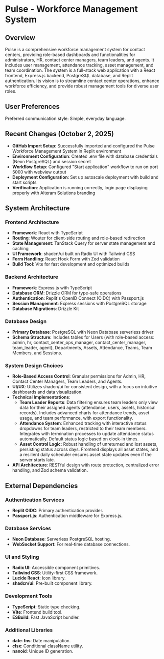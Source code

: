 # Pulse - Workforce Management System

## Overview
Pulse is a comprehensive workforce management system for contact centers, providing role-based dashboards and functionalities for administrators, HR, contact center managers, team leaders, and agents. It includes user management, attendance tracking, asset management, and team coordination. The system is a full-stack web application with a React frontend, Express.js backend, PostgreSQL database, and Replit authentication. Its vision is to streamline contact center operations, enhance workforce efficiency, and provide robust management tools for diverse user roles.

## User Preferences
Preferred communication style: Simple, everyday language.

## Recent Changes (October 2, 2025)
- **GitHub Import Setup**: Successfully imported and configured the Pulse Workforce Management System in Replit environment
- **Environment Configuration**: Created .env file with database credentials (Neon PostgreSQL) and session secret
- **Workflow Setup**: Configured "Start application" workflow to run on port 5000 with webview output
- **Deployment Configuration**: Set up autoscale deployment with build and start scripts
- **Verification**: Application is running correctly, login page displaying properly with Alteram Solutions branding

## System Architecture

### Frontend Architecture
- **Framework**: React with TypeScript
- **Routing**: Wouter for client-side routing and role-based redirection
- **State Management**: TanStack Query for server state management and caching
- **UI Framework**: shadcn/ui built on Radix UI with Tailwind CSS
- **Form Handling**: React Hook Form with Zod validation
- **Build Tool**: Vite for fast development and optimized builds

### Backend Architecture
- **Framework**: Express.js with TypeScript
- **Database ORM**: Drizzle ORM for type-safe operations
- **Authentication**: Replit's OpenID Connect (OIDC) with Passport.js
- **Session Management**: Express sessions with PostgreSQL storage
- **Database Migrations**: Drizzle Kit

### Database Design
- **Primary Database**: PostgreSQL with Neon Database serverless driver
- **Schema Structure**: Includes tables for Users (with role-based access: admin, hr, contact_center_ops_manager, contact_center_manager, team_leader, agent), Departments, Assets, Attendance, Teams, Team Members, and Sessions.

### System Design Choices
- **Role-Based Access Control**: Granular permissions for Admin, HR, Contact Center Managers, Team Leaders, and Agents.
- **UI/UX**: Utilizes shadcn/ui for consistent design, with a focus on intuitive dashboards and data visualization.
- **Technical Implementations**:
    - **Team Leader Reports**: Data filtering ensures team leaders only view data for their assigned agents (attendance, users, assets, historical records). Includes advanced charts for attendance trends, asset usage, and team performance, with export functionality.
    - **Attendance System**: Enhanced tracking with interactive status dropdowns for team leaders, restricted to their team members. Integrates with termination processes to update attendance status automatically. Default status logic based on clock-in times.
    - **Asset Control Logic**: Robust handling of unreturned and lost assets, persisting status across days. Frontend displays all asset states, and a resilient daily scheduler ensures asset state updates even if the server starts late.
- **API Architecture**: RESTful design with route protection, centralized error handling, and Zod schema validation.

## External Dependencies

### Authentication Services
- **Replit OIDC**: Primary authentication provider.
- **Passport.js**: Authentication middleware for Express.js.

### Database Services
- **Neon Database**: Serverless PostgreSQL hosting.
- **WebSocket Support**: For real-time database connections.

### UI and Styling
- **Radix UI**: Accessible component primitives.
- **Tailwind CSS**: Utility-first CSS framework.
- **Lucide React**: Icon library.
- **shadcn/ui**: Pre-built component library.

### Development Tools
- **TypeScript**: Static type checking.
- **Vite**: Frontend build tool.
- **ESBuild**: Fast JavaScript bundler.

### Additional Libraries
- **date-fns**: Date manipulation.
- **clsx**: Conditional className utility.
- **nanoid**: Unique ID generation.